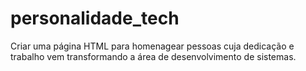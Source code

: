 # personalidade_tech
Criar uma página HTML para homenagear pessoas cuja dedicação e trabalho vem transformando a área de desenvolvimento de sistemas.
